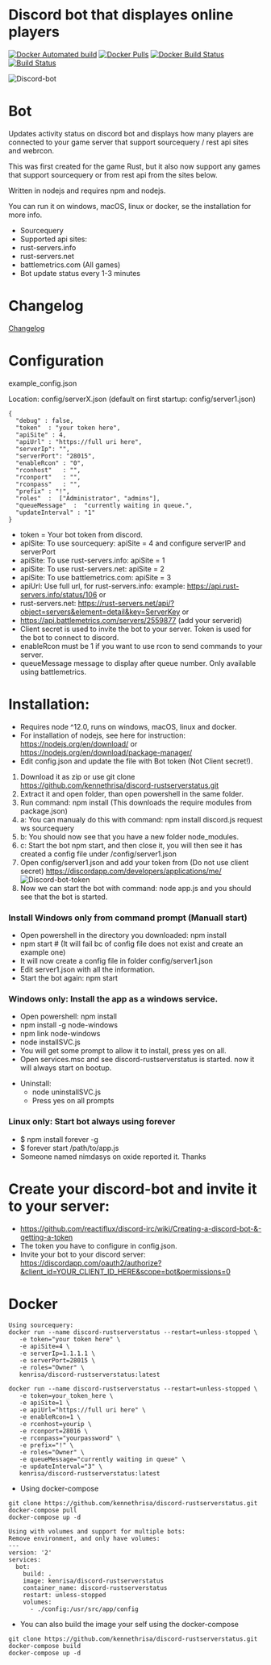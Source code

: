 # Discord bot that displayes online players

[![Docker Automated build](https://img.shields.io/docker/automated/kenrisa/discord-rustserverstatus.svg)](https://hub.docker.com/r/kenrisa/discord-rustserverstatus/)
[![Docker Pulls](https://img.shields.io/docker/pulls/kenrisa/discord-rustserverstatus.svg)](https://hub.docker.com/r/kenrisa/discord-rustserverstatus/)
[![Docker Build Status](https://img.shields.io/docker/build/kenrisa/discord-rustserverstatus.svg)](https://hub.docker.com/r/kenrisa/discord-rustserverstatus/)
[![Build Status](https://dev.azure.com/kenrisa/discord-rustserverstatus/_apis/build/status/Azure%20Pipelines?branchName=master)](https://dev.azure.com/kenrisa/discord-rustserverstatus/_build/latest?definitionId=5&branchName=master)

![Discord-bot](https://i.gyazo.com/23a3f95b758a146efa7d4a3dfd5f3999.png)

# Bot

Updates activity status on discord bot and displays how many players are connected to your game server that support sourcequery / rest api sites and webrcon.

This was first created for the game Rust, but it also now support any games that support sourcequery or from rest api from the sites below.

Written in nodejs and requires npm and nodejs.

You can run it on windows, macOS, linux or docker, se the installation for more info.

* Sourcequery
* Supported api sites:
* rust-servers.info
* rust-servers.net
* battlemetrics.com (All games)
* Bot update status every 1-3 minutes

# Changelog

[Changelog](/changelog.md)

# Configuration
example_config.json

Location: config/serverX.json (default on first startup: config/server1.json)
```
{
  "debug" : false,
  "token"  : "your token here",
  "apiSite" : 4,
  "apiUrl" : "https://full uri here",
  "serverIp": "",
  "serverPort": "28015",
  "enableRcon" : "0",
  "rconhost"   : "",
  "rconport"   : "",
  "rconpass"   : "",
  "prefix" : "!",
  "roles"  :  ["Administrator", "admins"],
  "queueMessage"  :  "currently waiting in queue.",
  "updateInterval" : "1"
}
```
* token = Your bot token from discord.
* apiSite: To use sourcequery: apiSite = 4 and configure serverIP and serverPort
* apiSite: To use rust-servers.info: apiSite = 1
* apiSite: To use rust-servers.net: apiSite = 2
* apiSite: To use battlemetrics.com: apiSite = 3
* apiUrl: Use full url, for rust-servers.info: example: https://api.rust-servers.info/status/106 or
* rust-servers.net: https://rust-servers.net/api/?object=servers&element=detail&key=ServerKey or
* https://api.battlemetrics.com/servers/2559877 (add your serverid)
* Client secret is used to invite the bot to your server. Token is used for the bot to connect to discord.
* enableRcon must be 1 if you want to use rcon to send commands to your server.
* queueMessage message to display after queue number. Only available using battlemetrics.

# Installation:
* Requires node ^12.0, runs on windows, macOS, linux and docker.
* For installation of nodejs, see here for instruction: https://nodejs.org/en/download/ or https://nodejs.org/en/download/package-manager/
* Edit config.json and update the file with Bot token (Not Client secret!).
1. Download it as zip or use git clone https://github.com/kennethrisa/discord-rustserverstatus.git
2. Extract it and open folder, than open powershell in the same folder.
3. Run command: npm install (This downloads the require modules from package.json)
  1.  a: You can manualy do this with command: npm install discord.js request ws sourcequery
  2.  b: You should now see that you have a new folder node_modules.
  3.  c: Start the bot npm start, and then close it, you will then see it has created a config file under /config/server1.json
4. Open config/server1.json and add your token from (Do not use client secret) https://discordapp.com/developers/applications/me/
![Discord-bot-token](https://i.gyazo.com/7a19e5d13171f192e0ea6de3a607777a.png)
5. Now we can start the bot with command: node app.js and you should see that the bot is started.

### Install Windows only from command prompt (Manuall start)
  - Open powershell in the directory you downloaded: npm install
  - npm start # (It will fail bc of config file does not exist and create an example one)
  - It will now create a config file in folder config/server1.json
  - Edit server1.json with all the information.
  - Start the bot again: npm start

### Windows only: Install the app as a windows service.
  - Open powershell: npm install
  - npm install -g node-windows
  - npm link node-windows
  - node installSVC.js
  - You will get some prompt to allow it to install, press yes on all.
  - Open services.msc and see discord-rustserverstatus is started. now it will always start on bootup.

* Uninstall:
  - node uninstallSVC.js
  - Press yes on all prompts

### Linux only: Start bot always using forever
  - $ npm install forever -g
  - $ forever start /path/to/app.js
  - Someone named nimdasys on oxide reported it. Thanks

# Create your discord-bot and invite it to your server:
* https://github.com/reactiflux/discord-irc/wiki/Creating-a-discord-bot-&-getting-a-token
* The token you have to configure in config.json.
* Invite your bot to your discord server: https://discordapp.com/oauth2/authorize?&client_id=YOUR_CLIENT_ID_HERE&scope=bot&permissions=0

# Docker
```
Using sourcequery:
docker run --name discord-rustserverstatus --restart=unless-stopped \
   -e token="your token here" \
   -e apiSite=4 \
   -e serverIp=1.1.1.1 \
   -e serverPort=28015 \
   -e roles="Owner" \
   kenrisa/discord-rustserverstatus:latest

docker run --name discord-rustserverstatus --restart=unless-stopped \
   -e token=your_token_here \
   -e apiSite=1 \
   -e apiUrl="https://full uri here" \
   -e enableRcon=1 \
   -e rconhost=yourip \
   -e rconport=28016 \
   -e rconpass="yourpassword" \
   -e prefix="!" \
   -e roles="Owner" \
   -e queueMessage="currently waiting in queue" \
   -e updateInterval="3" \
   kenrisa/discord-rustserverstatus:latest
```
* Using docker-compose
```
git clone https://github.com/kennethrisa/discord-rustserverstatus.git
docker-compose pull
docker-compose up -d

Using with volumes and support for multiple bots:
Remove environment, and only have volumes:
---
version: '2'
services:
  bot:
    build: .
    image: kenrisa/discord-rustserverstatus
    container_name: discord-rustserverstatus
    restart: unless-stopped
    volumes:
      - ./config:/usr/src/app/config

```
* You can also build the image your self using the docker-compose
```
git clone https://github.com/kennethrisa/discord-rustserverstatus.git
docker-compose build
docker-compose up -d
```

